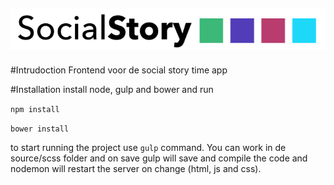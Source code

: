 ![storytime logo](https://raw.githubusercontent.com/klaaz0r/storytime-frontend/master/public/images/logos/logo_width.png)
---
#Intrudoction
Frontend voor de social story time app

#Installation
install node, gulp and bower and run

`npm install`

`bower install`

to start running the project use `gulp` command. You can work in de source/scss folder and on save gulp will save and compile the code and nodemon will restart the server on change (html, js and css).
